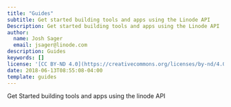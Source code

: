 ```yaml
---
title: "Guides"
subtitle: Get started building tools and apps using the Linode API
Description: Get started building tools and apps using the Linode API
author:
  name: Josh Sager
  email: jsager@linode.com
description: Guides
keywords: []
license: '[CC BY-ND 4.0](https://creativecommons.org/licenses/by-nd/4.0)'
date: 2018-06-13T08:55:08-04:00
template: guides
---
```

Get Started building tools and apps using the linode API
